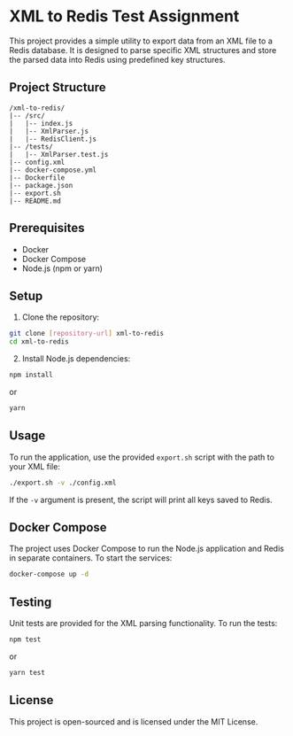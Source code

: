 # XML to Redis Test Assignment

This project provides a simple utility to export data from an XML file to a Redis database. It is designed to parse specific XML structures and store the parsed data into Redis using predefined key structures.

## Project Structure

```
/xml-to-redis/
|-- /src/
|   |-- index.js
|   |-- XmlParser.js
|   |-- RedisClient.js
|-- /tests/
|   |-- XmlParser.test.js
|-- config.xml
|-- docker-compose.yml
|-- Dockerfile
|-- package.json
|-- export.sh
|-- README.md
```

## Prerequisites

- Docker
- Docker Compose
- Node.js (npm or yarn)

## Setup

1. Clone the repository:

```bash
git clone [repository-url] xml-to-redis
cd xml-to-redis
```

2. Install Node.js dependencies:

```bash
npm install
```

or

```bash
yarn
```

## Usage

To run the application, use the provided `export.sh` script with the path to your XML file:

```bash
./export.sh -v ./config.xml
```

If the `-v` argument is present, the script will print all keys saved to Redis.

## Docker Compose

The project uses Docker Compose to run the Node.js application and Redis in separate containers. To start the services:

```bash
docker-compose up -d
```

## Testing

Unit tests are provided for the XML parsing functionality. To run the tests:

```bash
npm test
```

or

```bash
yarn test
```

## License

This project is open-sourced and is licensed under the MIT License.
